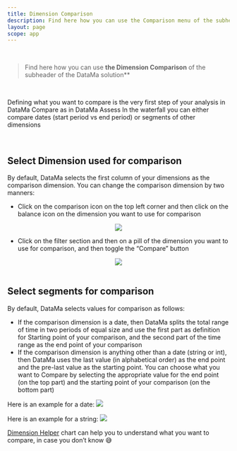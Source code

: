 ```yaml
---
title: Dimension Comparison
description: Find here how you can use the Comparison menu of the subheader of the DataMa Solutions
layout: page
scope: app
---
```


<br>

> Find here how you can use **the Dimension Comparison** of the subheader of the DataMa solution**

<br>

Defining what you want to compare is the very first step of your analysis in DataMa Compare as in DataMa Assess
In the waterfall you can either compare dates (start period vs end period) or segments of other dimensions

<br>

## **Select Dimension used for comparison**

By default, DataMa selects the first column of your dimensions as the comparison dimension.
You can change the comparison dimension by two manners:
- Click on the comparison icon on the top left corner and then click on the balance icon on the dimension you want to use for comparison
<center><img src="{{site.url}}/{{site.baseurl}}/core_app/new/interface/subheader/images/comparison.png"/></center>

- Click on the filter section and then on a pill of the dimension you want to use for comparison, and then toggle the “Compare” button

<center><img src="{{site.url}}/{{site.baseurl}}/core_app/new/interface/subheader/images/comparison2.png"/></center>

<br>

## **Select segments for comparison**

By default, DataMa selects values for comparison as follows:
- If the comparison dimension is a date, then DataMa splits the total range of time in two periods of equal size and use the first part as definition for Starting point of your comparison, and the second part of the time range as the end point of your comparison
- If the comparison dimension is anything other than a date (string or int), then DataMa uses the last value (in alphabetical order) as the end point and the pre-last value as the starting point.
You can choose what you want to Compare by selecting the appropriate value for the end point (on the top part) and the starting point of your comparison (on the bottom part)

Here is an example for a date:
<left><img src="{{site.url}}/{{site.baseurl}}/core_app/new/interface/subheader/images/comparison_date.png"/></left>

Here is an example for a string:
<left><img src="{{site.url}}/{{site.baseurl}}/core_app/new/interface/subheader/images/comparison_text.png"/></left>

[Dimension Helper]({{site.url}}/{{site.baseurl}}/core_app/new/interface/subheader/dimension_helper.html) chart can help you to understand what you want to compare, in case you don’t know 😅
